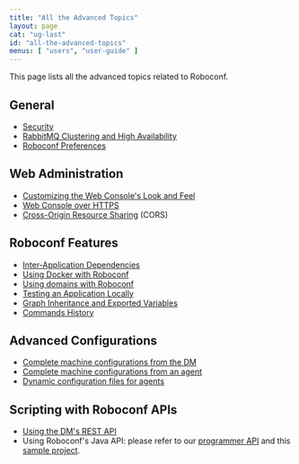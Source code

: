```yaml
---
title: "All the Advanced Topics"
layout: page
cat: "ug-last"
id: "all-the-advanced-topics"
menus: [ "users", "user-guide" ]
---
```


This page lists all the advanced topics related to Roboconf.


## General

* [Security](security.html)
* [RabbitMQ Clustering and High Availability](clustered-rabbitmq.html)
* [Roboconf Preferences](roboconf-preferences.html)


## Web Administration

* [Customizing the Web Console's Look and Feel](customizing-the-web-administration-look-n-feel.html)
* [Web Console over HTTPS](security-and-https-console.html)
* [Cross-Origin Resource Sharing](security-and-cors.html) (CORS)


## Roboconf Features

* [Inter-Application Dependencies](inter-application-dependencies.html)
* [Using Docker with Roboconf](using-docker-with-roboconf.html)
* [Using domains with Roboconf](roboconf-domains.html)
* [Testing an Application Locally](testing-an-application-locally.html)
* [Graph Inheritance and Exported Variables](inheritance-and-variables.html)
* [Commands History](commands-history.html)


## Advanced Configurations

* [Complete machine configurations from the DM](complete-machine-configurations-from-the-dm.html)
* [Complete machine configurations from an agent](complete-machine-configurations-from-an-agent.html)
* [Dynamic configuration files for agents](dynamic-configuration-files-for-agents.html)


## Scripting with Roboconf APIs

* [Using the DM's REST API](/en/developer-guide/rest-api.html)
* Using Roboconf's Java API: please refer to our [programmer API](/en/developer-guide/programmers-api.html)
and this [sample project](https://github.com/vincent-zurczak/roboconf-debug-sample).
